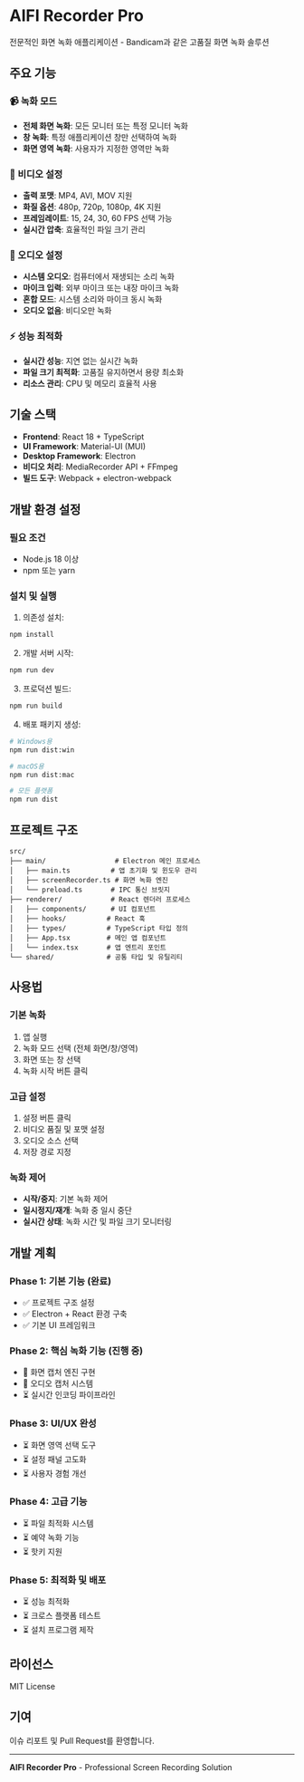 # AIFI Recorder Pro

전문적인 화면 녹화 애플리케이션 - Bandicam과 같은 고품질 화면 녹화 솔루션

## 주요 기능

### 📹 녹화 모드
- **전체 화면 녹화**: 모든 모니터 또는 특정 모니터 녹화
- **창 녹화**: 특정 애플리케이션 창만 선택하여 녹화
- **화면 영역 녹화**: 사용자가 지정한 영역만 녹화

### 🎥 비디오 설정
- **출력 포맷**: MP4, AVI, MOV 지원
- **화질 옵션**: 480p, 720p, 1080p, 4K 지원
- **프레임레이트**: 15, 24, 30, 60 FPS 선택 가능
- **실시간 압축**: 효율적인 파일 크기 관리

### 🎵 오디오 설정
- **시스템 오디오**: 컴퓨터에서 재생되는 소리 녹화
- **마이크 입력**: 외부 마이크 또는 내장 마이크 녹화
- **혼합 모드**: 시스템 소리와 마이크 동시 녹화
- **오디오 없음**: 비디오만 녹화

### ⚡ 성능 최적화
- **실시간 성능**: 지연 없는 실시간 녹화
- **파일 크기 최적화**: 고품질 유지하면서 용량 최소화
- **리소스 관리**: CPU 및 메모리 효율적 사용

## 기술 스택

- **Frontend**: React 18 + TypeScript
- **UI Framework**: Material-UI (MUI)
- **Desktop Framework**: Electron
- **비디오 처리**: MediaRecorder API + FFmpeg
- **빌드 도구**: Webpack + electron-webpack

## 개발 환경 설정

### 필요 조건
- Node.js 18 이상
- npm 또는 yarn

### 설치 및 실행

1. 의존성 설치:
```bash
npm install
```

2. 개발 서버 시작:
```bash
npm run dev
```

3. 프로덕션 빌드:
```bash
npm run build
```

4. 배포 패키지 생성:
```bash
# Windows용
npm run dist:win

# macOS용
npm run dist:mac

# 모든 플랫폼
npm run dist
```

## 프로젝트 구조

```
src/
├── main/                 # Electron 메인 프로세스
│   ├── main.ts          # 앱 초기화 및 윈도우 관리
│   ├── screenRecorder.ts # 화면 녹화 엔진
│   └── preload.ts       # IPC 통신 브릿지
├── renderer/            # React 렌더러 프로세스
│   ├── components/      # UI 컴포넌트
│   ├── hooks/          # React 훅
│   ├── types/          # TypeScript 타입 정의
│   ├── App.tsx         # 메인 앱 컴포넌트
│   └── index.tsx       # 앱 엔트리 포인트
└── shared/             # 공통 타입 및 유틸리티
```

## 사용법

### 기본 녹화
1. 앱 실행
2. 녹화 모드 선택 (전체 화면/창/영역)
3. 화면 또는 창 선택
4. 녹화 시작 버튼 클릭

### 고급 설정
1. 설정 버튼 클릭
2. 비디오 품질 및 포맷 설정
3. 오디오 소스 선택
4. 저장 경로 지정

### 녹화 제어
- **시작/중지**: 기본 녹화 제어
- **일시정지/재개**: 녹화 중 일시 중단
- **실시간 상태**: 녹화 시간 및 파일 크기 모니터링

## 개발 계획

### Phase 1: 기본 기능 (완료)
- ✅ 프로젝트 구조 설정
- ✅ Electron + React 환경 구축
- ✅ 기본 UI 프레임워크

### Phase 2: 핵심 녹화 기능 (진행 중)
- 🔄 화면 캡처 엔진 구현
- 🔄 오디오 캡처 시스템
- ⏳ 실시간 인코딩 파이프라인

### Phase 3: UI/UX 완성
- ⏳ 화면 영역 선택 도구
- ⏳ 설정 패널 고도화
- ⏳ 사용자 경험 개선

### Phase 4: 고급 기능
- ⏳ 파일 최적화 시스템
- ⏳ 예약 녹화 기능
- ⏳ 핫키 지원

### Phase 5: 최적화 및 배포
- ⏳ 성능 최적화
- ⏳ 크로스 플랫폼 테스트
- ⏳ 설치 프로그램 제작

## 라이선스

MIT License

## 기여

이슈 리포트 및 Pull Request를 환영합니다.

---

**AIFI Recorder Pro** - Professional Screen Recording Solution